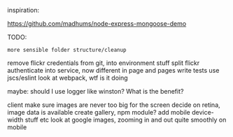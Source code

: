 inspiration:

https://github.com/madhums/node-express-mongoose-demo


TODO:

    more sensible folder structure/cleanup
remove flickr credentials from git, into environment stuff
split flickr authenticate into service, now different in page and pages
write tests
use jscs/eslint
look at webpack, wtf is it doing

maybe:
should I use logger like winston? What is the benefit?


client
make sure images are never too big for the screen
decide on retina, image data is available
create gallery, npm module?
add mobile device-width stuff etc
look at google images, zooming in and out quite smoothly on mobile


